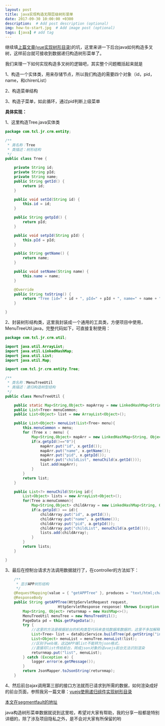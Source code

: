 ```yaml
---
layout: post
title: java实现构造无限层级树形菜单
date: 2017-09-30 10:00:00 +0300
description:  # Add post description (optional)
img: how-to-start.jpg  # Add image post (optional)
tags: [java] # add tag
---
```


继续填[上篇文章(vue实现树形目录)][1]的坑，这里来讲一下后台java如何构造多叉树，这样前台就可接收到数据递归构造树形菜单了。

我们来理一下如何实现构造多叉树的逻辑吧，其实整个问题概括起来就是

1、构造一个实体类，用来存储节点，所以我们构造的需要四个对象（id，pid，name，和chirenList）

2、构造菜单结构

3、构造子菜单，如此循环，通过pid判断上级菜单

**具体实现：**

1、这里构造Tree.java实体类

```java
package com.tcl.jr.crm.entity;

/**
 * 类名称：Tree
 * 类描述：树形结构
 */
public class Tree {

	private String id;
	private String pId;
	private String name;
	public String getId() {
		return id;
	}

	public void setId(String id) {
		this.id = id;
	}

	public String getpId() {
		return pId;
	}

	public void setpId(String pId) {
		this.pId = pId;
	}

	public String getName() {
		return name;
	}

	public void setName(String name) {
		this.name = name;
	}

	@Override
	public String toString() {
		return "Tree [id=" + id + ", pId=" + pId + ", name=" + name + "]";
	}

}

```

2、封装树形结构类，这里我封装成一个通用的工具类，方便项目中使用，MenuTreeUtil.java，完整代码如下，可直接复制使用：

```java
package com.tcl.jr.crm.util;

import java.util.ArrayList;
import java.util.LinkedHashMap;
import java.util.List;
import java.util.Map;

import com.tcl.jr.crm.entity.Tree;

/**
 * 类名称：MenuTreeUtil
 * 类描述：递归构造树型结构
 */
public class MenuTreeUtil {

	public static Map<String,Object> mapArray = new LinkedHashMap<String, Object>();
    public List<Tree> menuCommon;
    public List<Object> list = new ArrayList<Object>();

    public List<Object> menuList(List<Tree> menu){
        this.menuCommon = menu;
        for (Tree x : menu) {
            Map<String,Object> mapArr = new LinkedHashMap<String, Object>();
            if(x.getpId()=="0"){
                mapArr.put("id", x.getId());
                mapArr.put("name", x.getName());
                mapArr.put("pid", x.getpId());
                mapArr.put("childList", menuChild(x.getId()));
                list.add(mapArr);
            }
        }
        return list;
    }

    public List<?> menuChild(String id){
        List<Object> lists = new ArrayList<Object>();
        for(Tree a:menuCommon){
            Map<String,Object> childArray = new LinkedHashMap<String, Object>();
            if(a.getpId() == id){
                childArray.put("id", a.getId());
                childArray.put("name", a.getName());
                childArray.put("pid", a.getpId());
                childArray.put("childList", menuChild(a.getId()));
                lists.add(childArray);
            }
        }
        return lists;
    }

}

```
3、最后在控制台请求方法调用数据就行了，在controller的方法如下：

```java
    /**
	 * 显示APP树形结构
	 */
	@RequestMapping(value = { "getAPPTree" }, produces = "text/html;charset=UTF-8")
	@ResponseBody
	public String getAPPTree(HttpServletRequest request,
	                    HttpServletResponse response) throws Exception {
		Map<String, Object> returnmap = new HashMap<>();
		MenuTreeUtil menuTree = new MenuTreeUtil();
		PageData pd = this.getPageData();
		try {
            //这里的方法是根据前台的机构类型代码来查找数据库数据的，这里不多加解释，因人而异
			List<Tree> list = dataDicService.buildTree(pd.getString("instType"));
			List<Object> menuList = menuTree.menuList(list);
			//区别于web端，这边APP端list不能转为json格式，
			//直接将list传给前台，转成json对象的话vuejs前台无法识别渲染
			returnmap.put("list", menuList);
		} catch (Exception e) {
			logger.error(e.getMessage());
		}
		return JsonMapper.toJsonString(returnmap);
	}
```
4、然后前台ajax调用第三部的接口方法就而已请求到所需的数据，如何渲染成好的前台页面，参照我另一篇文章：[vuejs使用递归组件实现树形目录][1]

[本文在segmentfault的地址][2]


  [1]: https://mealialin.github.io/2017/09/vue-tree/
  [2]: https://segmentfault.com/a/1190000011428318

java构造树形菜单数据就说到这里啦，希望对大家有帮助，我的分享一般都是特别详细的，除了涉及项目隐私之外，是不会对大家有所保留的哟